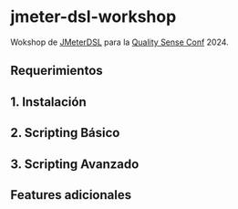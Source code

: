 # jmeter-dsl-workshop
Wokshop de [JMeterDSL](https://abstracta.github.io/jmeter-java-dsl/) para la [Quality Sense Conf](https://qualitysenseconf.com/) 2024.

## Requerimientos

## 1. Instalación

## 2. Scripting Básico

## 3. Scripting Avanzado

## Features adicionales